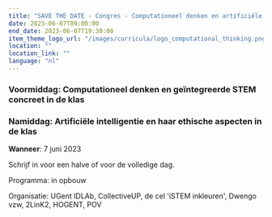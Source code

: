 ```yaml
---
title: "SAVE THE DATE - Congres - Computationeel denken en artificiële intelligentie in de klas"
date: 2023-06-07T09:00:00
end_date: 2023-06-07T19:30:00
item_theme_logo_url: "/images/curricula/logo_computational_thinking.png"
location: ""
location_link: ""
language: "nl"
---
```


### Voormiddag: Computationeel denken en geïntegreerde STEM concreet in de klas
### Namiddag: Artificiële intelligentie en haar ethische aspecten in de klas

**Wanneer**: 7 juni 2023

Schrijf in voor een halve of voor de volledige dag.

Programma: in opbouw

Organisatie: UGent IDLAb, CollectiveUP, de cel 'iSTEM inkleuren', Dwengo vzw, 2LinK2, HOGENT, POV
